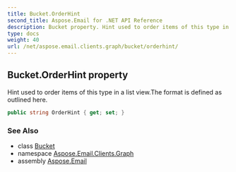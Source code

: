 ```yaml
---
title: Bucket.OrderHint
second_title: Aspose.Email for .NET API Reference
description: Bucket property. Hint used to order items of this type in a list view.The format is defined as outlined here
type: docs
weight: 40
url: /net/aspose.email.clients.graph/bucket/orderhint/
---
```

## Bucket.OrderHint property

Hint used to order items of this type in a list view.The format is defined as outlined here.

```csharp
public string OrderHint { get; set; }
```

### See Also

* class [Bucket](../)
* namespace [Aspose.Email.Clients.Graph](../../bucket/)
* assembly [Aspose.Email](../../../)


